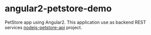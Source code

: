 # angular2-petstore-demo
PetStore app using Angular2. This application use as backend REST services [nodejs-petstore-api](https://github.com/mccantuta/nodejs-petstore-api) project.
